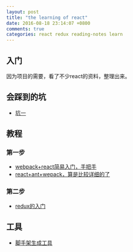 ```yaml
---
layout: post
title: "the learning of react"
date: 2016-08-18 23:14:07 +0800
comments: true
categories: react redux reading-notes learn
---
```

## 入门
因为项目的需要，看了不少react的资料，整理出来。

## 会踩到的坑
- [坑一][1]

## 教程

### 第一步
- [webpack+react简易入门，手把手][2]
- [react+ant+wepack，算是比较详细的了][3]

### 第二步
- [redux的入门][4]

## 工具
- [脚手架生成工具][5]


[1]: http://www.yatessss.com/2016/01/29/%E5%88%9D%E5%AD%A6webpack%E9%81%87%E5%88%B0%E7%9A%84%E5%9D%91.html
[2]: http://www.kancloud.cn/kancloud/webpack/90144
[3]: https://segmentfault.com/a/1190000004570818
[4]: https://github.com/happypoulp/redux-tutorial/blob/master/00_introduction.js
[5]: https://github.com/newtriks/generator-react-webpack

